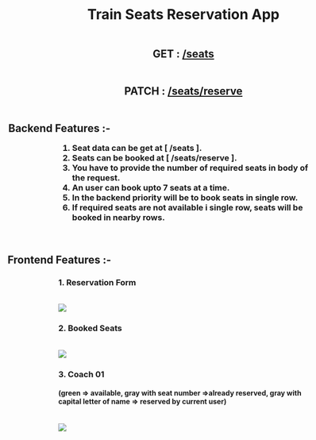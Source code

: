 <h1 style="text-align:center;margin:50px;">Train Seats Reservation App</h1> 
<h2 style="text-align:center;margin:50px;">
      GET : <a href="https://naughty-erin-tie.cyclic.app//seats"> /seats</a>
</h2>
<h2 style="text-align:center;margin:50px;">
      PATCH : <a href="https://naughty-erin-tie.cyclic.app//seats/reserve"> /seats/reserve</a>
</h2>
<h2 style="text-align:center;margin-left:-500px;" >Backend Features :- </h2>
<h3 style="width:fit-content;margin:auto">
      <ol >
        <li>Seat data can be get at  [ /seats ].</li>
        <li>Seats can be booked at  [ /seats/reserve ].</li>
        <li>You have to provide the number of required seats in body of the request.</li>
        <li>An user can book upto 7 seats at a time. </li>
        <li>In the backend priority will be to book seats in single row.</li>
        <li>If required seats are not available i single row, seats will be booked in nearby rows.</li>
      </ol>
</h3>
   <br/>
   <h2 style="text-align:center;margin-left:-500px;" >Frontend Features :- </h2>
   <h3>1. Reservation Form</h3><br/>
   <img src="https://www.linkpicture.com/q/reservation_form.png"><br/>
   <h3>2. Booked Seats</h3><br/>
   <img src="https://www.linkpicture.com/q/booked_seats.png"><br/>
   <h3>3. Coach 01</h3>
   <h4>(green => available,  gray with seat number =>already reserved,  gray with capital letter of name => reserved by current user)</h4> <br/>
   <img src="https://www.linkpicture.com/q/coach.png">

